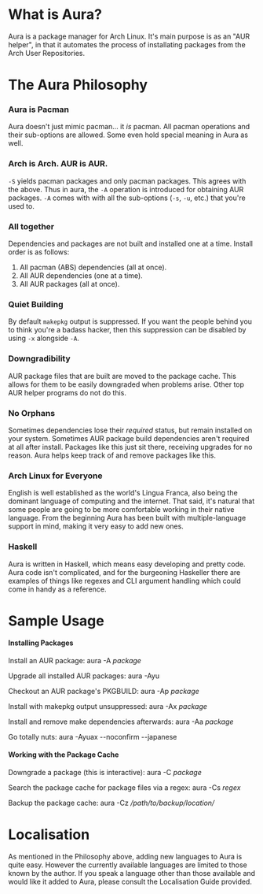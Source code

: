 What is Aura?
=============
Aura is a package manager for Arch Linux. It's main purpose is as an
"AUR helper", in that it automates the process of installating packages
from the Arch User Repositories.

The Aura Philosophy
===================
### Aura is Pacman
  Aura doesn't just mimic pacman... it _is_ pacman.
  All pacman operations and their sub-options are allowed.
  Some even hold special meaning in Aura as well.

### Arch is Arch. AUR is AUR.
  `-S` yields pacman packages and only pacman packages. This agrees with
  the above. Thus in aura, the `-A` operation is introduced for obtaining
  AUR packages. `-A` comes with with all the sub-options (`-s`, `-u`, etc.)
  that you're used to.  

### All together
Dependencies and packages are not built and installed one at a time.
Install order is as follows:

1. All pacman (ABS) dependencies (all at once).
2. All AUR dependencies (one at a time).
3. All AUR packages (all at once).

### Quiet Building
  By default `makepkg` output is suppressed. If you want the people
  behind you to think you're a badass hacker, then this suppression
  can be disabled by using `-x` alongside `-A`.
  
### Downgradibility
  AUR package files that are built are moved to the package cache.
  This allows for them to be easily downgraded when problems arise.
  Other top AUR helper programs do not do this. 

### No Orphans
  Sometimes dependencies lose their *required* status, but remain
  installed on your system. Sometimes AUR package build dependencies
  aren't required at all after install. Packages like this just
  sit there, receiving upgrades for no reason.
  Aura helps keep track of and remove packages like this. 

### Arch Linux for Everyone
  English is well established as the world's Lingua Franca, also being
  the dominant language of computing and the internet. That said, it's
  natural that some people are going to be more comfortable working
  in their native language. From the beginning Aura has been built with
  multiple-language support in mind, making it very easy to add new ones.

### Haskell
  Aura is written in Haskell, which means easy developing and pretty code.
  Aura code isn't complicated, and for the burgeoning Haskeller there
  are examples of things like regexes and CLI argument handling which
  could come in handy as a reference.

Sample Usage
============
#### Installing Packages
Install an AUR package:
    aura -A _package_

Upgrade all installed AUR packages:
    aura -Ayu

Checkout an AUR package's PKGBUILD:
    aura -Ap _package_

Install with makepkg output unsuppressed:
    aura -Ax _package_

Install and remove make dependencies afterwards:
    aura -Aa _package_

Go totally nuts:
    aura -Ayuax --noconfirm --japanese

#### Working with the Package Cache
Downgrade a package (this is interactive):
    aura -C _package_

Search the package cache for package files via a regex:
    aura -Cs _regex_

Backup the package cache:
    aura -Cz _/path/to/backup/location/_

Localisation
============
As mentioned in the Philosophy above, adding new languages to Aura is
quite easy. However the currently available languages are limited to
those known by the author. If you speak a language other than those
available and would like it added to Aura, please consult the 
Localisation Guide provided.
